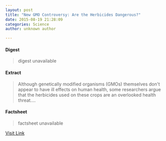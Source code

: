 ```yaml
---
layout: post
title: "New GMO Controversy: Are the Herbicides Dangerous?"
date: 2015-08-19 21:28:09
categories: Science
author: unknown author

---
```



#### Digest
>digest unavailable

#### Extract
>Although genetically modified organisms (GMOs) themselves don't appear to have ill effects on human health, some researchers argue that the herbicides used on these crops are an overlooked health threat....

#### Factsheet
>factsheet unavailable

[Visit Link](http://www.livescience.com/51917-gmo-herbicides-health.html)


